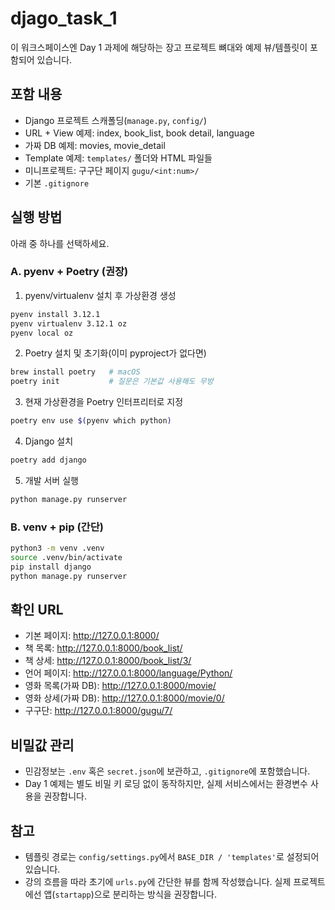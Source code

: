 # djago_task_1

이 워크스페이스엔 Day 1 과제에 해당하는 장고 프로젝트 뼈대와 예제 뷰/템플릿이 포함되어 있습니다.

## 포함 내용
- Django 프로젝트 스캐폴딩(`manage.py`, `config/`)
- URL + View 예제: index, book_list, book detail, language
- 가짜 DB 예제: movies, movie_detail
- Template 예제: `templates/` 폴더와 HTML 파일들
- 미니프로젝트: 구구단 페이지 `gugu/<int:num>/`
- 기본 `.gitignore`

## 실행 방법
아래 중 하나를 선택하세요.

### A. pyenv + Poetry (권장)
1) pyenv/virtualenv 설치 후 가상환경 생성
```bash
pyenv install 3.12.1
pyenv virtualenv 3.12.1 oz
pyenv local oz
```
2) Poetry 설치 및 초기화(이미 pyproject가 없다면)
```bash
brew install poetry   # macOS
poetry init           # 질문은 기본값 사용해도 무방
```
3) 현재 가상환경을 Poetry 인터프리터로 지정
```bash
poetry env use $(pyenv which python)
```
4) Django 설치
```bash
poetry add django
```
5) 개발 서버 실행
```bash
python manage.py runserver
```

### B. venv + pip (간단)
```bash
python3 -m venv .venv
source .venv/bin/activate
pip install django
python manage.py runserver
```

## 확인 URL
- 기본 페이지: http://127.0.0.1:8000/
- 책 목록: http://127.0.0.1:8000/book_list/
- 책 상세: http://127.0.0.1:8000/book_list/3/
- 언어 페이지: http://127.0.0.1:8000/language/Python/
- 영화 목록(가짜 DB): http://127.0.0.1:8000/movie/
- 영화 상세(가짜 DB): http://127.0.0.1:8000/movie/0/
- 구구단: http://127.0.0.1:8000/gugu/7/

## 비밀값 관리
- 민감정보는 `.env` 혹은 `secret.json`에 보관하고, `.gitignore`에 포함했습니다.
- Day 1 예제는 별도 비밀 키 로딩 없이 동작하지만, 실제 서비스에서는 환경변수 사용을 권장합니다.

## 참고
- 템플릿 경로는 `config/settings.py`에서 `BASE_DIR / 'templates'`로 설정되어 있습니다.
- 강의 흐름을 따라 초기에 `urls.py`에 간단한 뷰를 함께 작성했습니다. 실제 프로젝트에선 앱(`startapp`)으로 분리하는 방식을 권장합니다.
